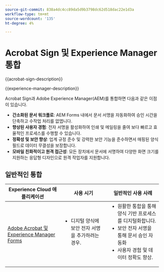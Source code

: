 ```yaml
---
source-git-commit: 838a4dc4cc89da5d9b3798dc62d518dac22e1d3a
workflow-type: tm+mt
source-wordcount: '135'
ht-degree: 4%

---
```



# Acrobat Sign 및 Experience Manager 통합

{{acrobat-sign-description}}

{{experience-manager-description}}

Acrobat Sign과 Adobe Experience Manager(AEM)를 통합하면 다음과 같은 이점이 있습니다.

+ **간소화된 문서 워크플로**: AEM Forms 내에서 문서 서명을 자동화하여 승인 시간을 단축하고 수작업 처리를 없앱니다.
+ **향상된 사용자 경험**: 전자 서명을 활성화하여 인쇄 및 메일링을 줄여 보다 빠르고 효율적인 프로세스를 수행할 수 있습니다.
+ **정확성 및 보안 향상**: 업계 규정 준수 및 강력한 보안 기능을 준수하면서 매핑된 양식 필드로 데이터 무결성을 보장합니다.
+ **모바일 친화적이고 원격 접근성**: 모든 장치에서 문서에 서명하여 다양한 화면 크기를 지원하는 응답형 디자인으로 원격 작업자를 지원합니다.

## 일반적인 통합

<table>
    <thead>
        <tr>
            <th>Experience Cloud 애플리케이션</th>
            <th>사용 시기</th>
            <th>일반적인 사용 사례</th>
        </tr>
    </thead>
    <tbody>
        <tr>
            <td>
                <a href="/docs/experience-manager-learn/forms/forms-and-sign/introduction.html" target="_blank" rel="referrer">Adobe Acrobat 및 Experience Manager Forms</a>
            </td>
            <td>
                <ul style="margin-top: 0;">
                    <li>디지털 양식에 보안 전자 서명을 추가하려는 경우.</li>
                </ul>
            </td>
            <td>
                <ul style="margin-top: 0;">
                    <li>원활한 통합을 통해 양식 기반 프로세스를 디지털화합니다.</li>
                    <li>보안 전자 서명을 통해 문서 승인 자동화</li>
                    <li>사용자 경험 및 데이터 정확도 향상.</li>
                </ul>
            </td>
        </tr>
    </tbody>
</table>
